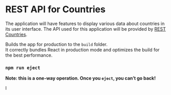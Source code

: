 # REST API for Countries

The application will have features to display various data about countries in its user interface.
The API used for this application will be provided by [REST Countries](https://restcountries.eu/).

Builds the app for production to the `build` folder.\
It correctly bundles React in production mode and optimizes the build for the best performance.

### `npm run eject`

**Note: this is a one-way operation. Once you `eject`, you can’t go back!**

I
